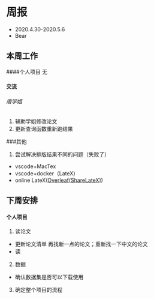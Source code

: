 

# 周报

* 2020.4.30-2020.5.6
* Bear
## 本周工作
####个人项目
无

#### 交流
###### 唐学姐
1. 辅助学姐修改论文
1. 更新查询函数重新跑结果

###其他
1. 尝试解决排版结果不同的问题（失败了）
 * vscode+MacTex
 * vscode+docker（LateX）
 * online LateX([Overleaf(ShareLateX)](http://47.114.86.211/))
## 下周安排
#### 个人项目
1. 读论文
 * 更新论文清单
再找新一点的论文；重新找一下中文的论文
 * 读
2. 数据
 * 确认数据集是否可以下载使用
3. 确定整个项目的流程



